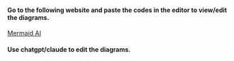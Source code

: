 #### Go to the following website and paste the codes in the editor to view/edit  the diagrams.
[Mermaid AI](https://mermaid.live/edit)

#### Use chatgpt/claude to edit the diagrams.

